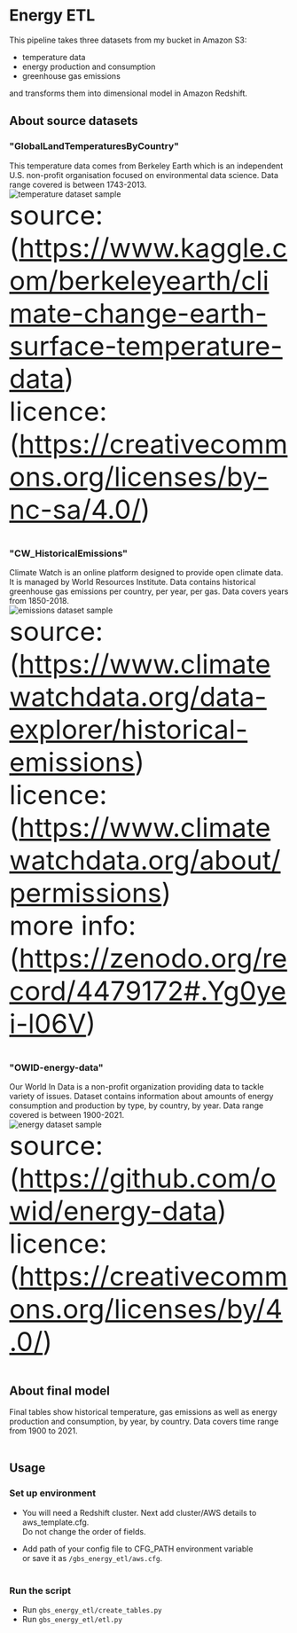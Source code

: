 # Energy ETL

This pipeline takes three datasets from my bucket in Amazon S3:</br>
- temperature data</br>
- energy production and consumption</br>
- greenhouse gas emissions</br>

and transforms them into dimensional model in Amazon Redshift.</br>


## About source datasets

### "GlobalLandTemperaturesByCountry"
		
This temperature data comes from Berkeley Earth which is an independent U.S. non-profit organisation focused on environmental data science. Data range covered is between 1743-2013.</br>
![temperature dataset sample](/img/temp.png)</br>
<font size=8>source: (https://www.kaggle.com/berkeleyearth/climate-change-earth-surface-temperature-data)</font></br>
<font size=8>licence: (https://creativecommons.org/licenses/by-nc-sa/4.0/)</font></br></br>

### "CW_HistoricalEmissions"

Climate Watch is an online platform designed to provide open climate data. It is managed by World Resources Institute. 
Data contains historical greenhouse gas emissions per country, per year, per gas. Data covers years from 1850-2018.</br>
![emissions dataset sample](/img/emissions.png)</br>
<font size=8>source: (https://www.climatewatchdata.org/data-explorer/historical-emissions)</font></br>
<font size=8>licence: (https://www.climatewatchdata.org/about/permissions)</font></br>
<font size=8>more info: (https://zenodo.org/record/4479172#.Yg0yei-l06V)</font></br></br>

### "OWID-energy-data"

Our World In Data is a non-profit organization providing data to tackle variety of issues.
Dataset contains information about amounts of energy consumption and production by type, by country, by year. Data range covered is between 1900-2021.</br>
![energy dataset sample](/img/energy.png)</br>
<font size=8>source: (https://github.com/owid/energy-data)</font></br>
<font size=8>licence: (https://creativecommons.org/licenses/by/4.0/)</font></br></br>


## About final model
Final tables show historical temperature, gas emissions as well as energy production and consumption, 
by year, by country. Data covers time range from 1900 to 2021.</br></br>


## Usage

### Set up environment

- You will need a Redshift cluster. Next add cluster/AWS details to aws_template.cfg.  
Do not change the order of fields.</br>

- Add path of your config file to CFG_PATH environment variable  
or save it as `/gbs_energy_etl/aws.cfg`.</br></br>

### Run the script

- Run `gbs_energy_etl/create_tables.py`
- Run `gbs_energy_etl/etl.py`